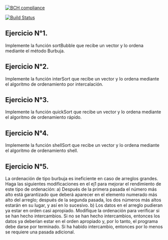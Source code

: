 [![BCH compliance](https://bettercodehub.com/edge/badge/UCC-Programacion3/04-Colas?branch=master)](https://bettercodehub.com/)

[![Build Status](https://travis-ci.org/UCC-Programacion3/04-Colas.svg?branch=master)](https://travis-ci.org/UCC-Programacion3/01-Recursividad)

## Ejercicio N°1.
Implemente la función sortBubble que recibe un vector y lo ordena mediante el método Burbuja.


##  Ejercicio N°2. 
Implemente la función interSort que recibe un vector y lo ordena mediante el algoritmo de ordenamiento por intercalación.


##    Ejercicio N°3. 
Implemente la función quickSort que recibe un vector y lo ordena mediante el algoritmo de ordenamiento rápido.

##    Ejercicio N°4. 
Implemente la función shellSort que recibe un vector y lo ordena mediante el algoritmo de ordenamiento shell.

##    Ejercicio N°5. 
La ordenación de tipo burbuja es ineficiente en caso de arreglos grandes. Haga las siguientes modificaciones en el ej1 para mejorar el rendimiento de este tipo de ordenación: a) Después de la primera pasada el número más alto está garantizado que deberá
aparecer en el elemento numerado más alto del arreglo; después de la segunda pasada, los dos números más altos estarán en su lugar, y así en lo sucesivo.
b) Los datos en el arreglo pudieran ya estar en orden casi apropiado. Modifique la ordenación para verificar si se han hecho intercambios. Si no se han hecho intercambios, entonces los datos ya deberían estar en el orden apropiado y, por lo tanto, el programa debe darse por terminado. Si ha habido intercambio, entonces por lo menos se requiere una pasada adicional.